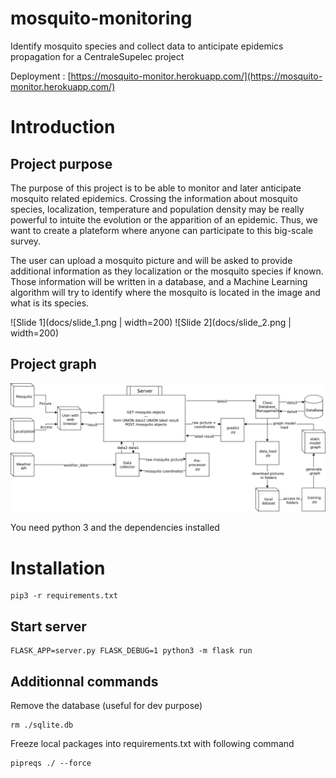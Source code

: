 # mosquito-monitoring
Identify mosquito species and collect data to anticipate epidemics propagation
for a CentraleSupelec project

Deployment : [https://mosquito-monitor.herokuapp.com/](https://mosquito-monitor.herokuapp.com/)

# Introduction
## Project purpose
The purpose of this project is to be able to monitor and later anticipate mosquito related epidemics.
Crossing the information about mosquito species, localization, temperature and population density may be really powerful to intuite the evolution or the apparition of an epidemic. Thus, we want to create a plateform where anyone can participate to this big-scale survey.

The user can upload a mosquito picture and will be asked to provide additional information as they localization or the mosquito species if known.
Those information will be written in a database, and a Machine Learning algorithm will try to identify where the mosquito is located in the image and what is its species. 

![Slide 1](docs/slide_1.png | width=200) 
![Slide 2](docs/slide_2.png | width=200) 


## Project graph
![Project Graph](docs/graph_project.png) 

You need python 3 and the dependencies installed 

# Installation

```
pip3 -r requirements.txt
```



## Start server

```
FLASK_APP=server.py FLASK_DEBUG=1 python3 -m flask run
```

## Additionnal commands

Remove the database (useful for dev purpose)

```
rm ./sqlite.db
```

Freeze local packages into requirements.txt with following command

```
pipreqs ./ --force      
```
